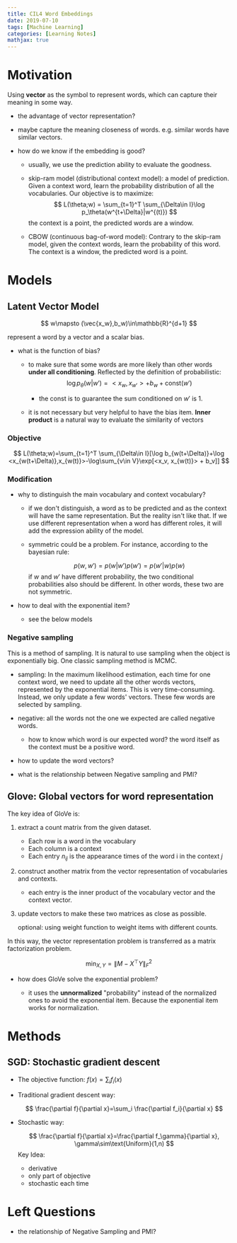 ```yaml
---
title: CIL4 Word Embeddings
date: 2019-07-10
tags: [Machine Learning]
categories: [Learning Notes]
mathjax: true
---
```


# Motivation

Using **vector** as the symbol to represent words, which can capture their meaning in some way.

- the advantage of vector representation?
  
- maybe capture the meaning closeness of words. e.g. similar words have similar vectors.
  
- how do we know if the embedding is good?
  - usually, we use the prediction ability to evaluate the goodness. 
  
  - skip-ram model (distributional context model): a model of prediction. Given a context word, learn the probability distribution of all the vocabularies. Our objective is to maximize: 
    $$
    L(\theta;w) = \sum_{t=1}^T \sum_{\Delta\in I}\log p_\theta(w^{t+\Delta}|w^{(t)})
    $$
    the context is a point, the predicted words are a window.
  
  - CBOW (continuous bag-of-word model): Contrary to the skip-ram model, given the context words, learn the probability of this word. The context is a window, the predicted word is a point.

# Models

## Latent Vector Model

$$
w\mapsto (\vec{x_w},b_w)\in\mathbb{R}^{d+1}
$$

represent a word by a vector and a scalar bias.

- what is the function of bias?
  - to make sure that some words are more likely than other words **under all conditioning**. Reflected by the definition of probabilistic:
    $$
    \log p_\theta(w|w')=<x_w, x_{w'}> + b_w+\text{const}(w')
    $$
  
    -  the const is to guarantee the sum conditioned on $w'$ is 1.
    
  - it is not necessary but very helpful to have the bias item.
  **Inner product** is a natural way to evaluate the similarity of vectors
### Objective
$$
L(\theta;w)=\sum_{t=1}^T \sum_{\Delta\in I}[\log b_{w(t+\Delta)}+\log <x_{w(t+\Delta)},x_{w(t)}>-\log\sum_{v\in V}\exp[<x_v, x_{w(t)}> + b_v]]
$$

### Modification

- why to distinguish the main vocabulary and context vocabulary? 

  - if we don't distinguish, a word as to be predicted and as the context will have the same representation. But the reality isn't like that. If we use different representation when a word has different roles, it will add the expression ability of the model.

  - symmetric could be a problem. For instance, according to the bayesian rule: 

    $$
    p(w,w')=p(w|w')p(w')=p(w'|w)p(w)
    $$
    if $w$ and $w'$ have different probability, the two conditional probabilities also should be different. In other words, these two are not symmetric.

- how to deal with the exponential item?

  - see the below models

### Negative sampling

This is a method of sampling. It is natural to use sampling when the object is exponentially big. One classic sampling method is MCMC.

- sampling: In the maximum likelihood estimation, each time for one context word, we need to update all the other words vectors, represented by the exponential items. This is very time-consuming. Instead, we only update a few words' vectors. These few words are selected by sampling. 

- negative: all the words not the one we expected are called negative words. 

  - how to know which word is our expected word? the word itself as the context must be a positive word.

- how to update the word vectors?

- what is the relationship between Negative sampling and PMI?

## Glove: Global vectors for word representation

  The key idea of GloVe is: 

  1. extract a count matrix from the given dataset. 

     - Each row is a word in the vocabulary
     - Each column is a context
     - Each entry $n_{ij}$ is the appearance times of the word i in the context $j$

  2. construct another matrix from the vector representation of vocabularies and contexts.

     - each entry is the inner product of the vocabulary vector and the context vector.

  3. update vectors to make these two matrices as close as possible.

     optional: using weight function to weight items with different counts.

  In this way, the vector representation problem is transferred as a matrix factorization problem.

$$
\min_{X,Y}=\|M-X^\top Y\|_F^2
$$

- how does GloVe solve the exponential problem?

  - it uses the **unnormalized** "probability" instead of the normalized ones to avoid the exponential item. Because the exponential item works for normalization. 

# Methods

## SGD: Stochastic gradient descent

- The objective function: $f(x)=\sum_i f_i(x)$

- Traditional gradient descent way:

  $$
  \frac{\partial f}{\partial x}=\sum_i \frac{\partial f_i}{\partial x}
  $$
  
- Stochastic way:

  $$
  \frac{\partial f}{\partial x}=\frac{\partial f_\gamma}{\partial x}, \gamma\sim\text{Uniform}(1,n)
  $$
  Key Idea: 
  
  - derivative
  - only part of objective
  - stochastic each time

# Left Questions

- the relationship of Negative Sampling and PMI?